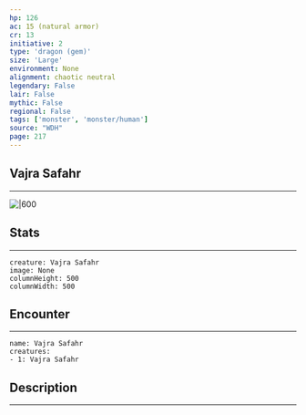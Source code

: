 ```yaml
---
hp: 126
ac: 15 (natural armor)
cr: 13
initiative: 2
type: 'dragon (gem)'    
size: 'Large'
environment: None
alignment: chaotic neutral
legendary: False
lair: False
mythic: False
regional: False
tags: ['monster', 'monster/human']
source: "WDH"
page: 217
---
```


## Vajra Safahr
---

![|600](D:/Program%20Files/5e.tools/img/bestiary/WDH/Vajra%20Safahr.jpg)

## Stats
---

```statblock
creature: Vajra Safahr
image: None
columnHeight: 500
columnWidth: 500
```

## Encounter
---

```encounter-table
name: Vajra Safahr
creatures:
- 1: Vajra Safahr
```

## Description
---




